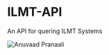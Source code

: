 # ILMT-API
An API for quering ILMT Systems

![Anuvaad Pranaali](https://cloud.githubusercontent.com/assets/1779189/15059984/6c182850-1344-11e6-9161-2774a7293540.png)
